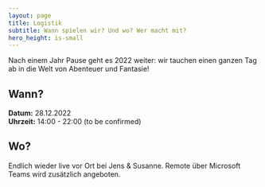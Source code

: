 ```yaml
---
layout: page
title: Logistik
subtitle: Wann spielen wir? Und wo? Wer macht mit?
hero_height: is-small
---
```


Nach einem Jahr Pause geht es 2022 weiter: wir tauchen einen ganzen Tag ab in die Welt von Abenteuer und Fantasie!

## Wann?

**Datum:** 28.12.2022  
**Uhrzeit:** 14:00 - 22:00 (to be confirmed)  

## Wo?

Endlich wieder live vor Ort bei Jens & Susanne. Remote über Microsoft Teams wird zusätzlich angeboten.
